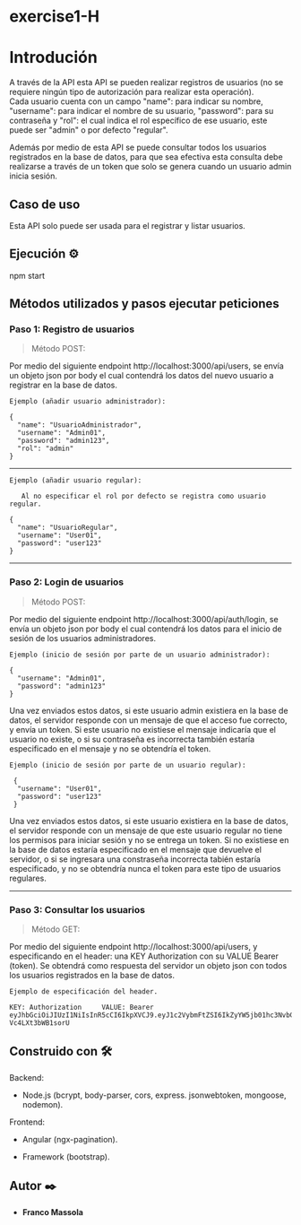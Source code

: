 # exercise1-H

# Introdución

  A través de la API esta API se pueden realizar registros de usuarios (no se requiere ningún tipo de autorización para realizar esta operación).   
Cada usuario cuenta con un campo "name": para indicar su nombre, "username": para indicar el nombre de su usuario, "password": para su contraseña y "rol": el cual 
indica el rol específico de ese usuario, este puede ser "admin" o por defecto "regular".

  Además por medio de esta API se puede consultar todos los usuarios registrados en la base de datos, para que sea efectiva esta consulta debe realizarse a través de un
token que solo se genera cuando un usuario admin inicia sesión.

## Caso de uso

   Esta API solo puede ser usada para el registrar y listar usuarios.
   
## Ejecución ⚙️

   npm start

## Métodos utilizados y pasos ejecutar peticiones

### Paso 1: Registro de usuarios

>Método POST:

   Por medio del siguiente endpoint http://localhost:3000/api/users, se envía un objeto json por body el cual contendrá los datos del nuevo usuario a registrar en la base de datos.

```
Ejemplo (añadir usuario administrador): 

{
  "name": "UsuarioAdministrador",
  "username": "Admin01",
  "password": "admin123",
  "rol": "admin"
}
```
--------------------------------------------------------------------------------------------------------------------------------------------------------------------------------
```
Ejemplo (añadir usuario regular): 

   Al no especificar el rol por defecto se registra como usuario regular.

{
  "name": "UsuarioRegular",
  "username": "User01",
  "password": "user123"
} 

```

--------------------------------------------------------------------------------------------------------------------------------------------------------------------------------
### Paso 2: Login de usuarios

>Método POST:

   Por medio del siguiente endpoint http://localhost:3000/api/auth/login, se envía un objeto json por body el cual contendrá los datos para el inicio de sesión de los usuarios administradores.
```
Ejemplo (inicio de sesión por parte de un usuario administrador): 

{
  "username": "Admin01",
  "password": "admin123"
}
```
   Una vez enviados estos datos, si este usuario admin existiera en la base de datos, el servidor responde con un mensaje de que el acceso fue correcto, y envía un token. Si este usuario
no existiese el mensaje indicaría que el usuario no existe, o si su contraseña es incorrecta también estaría especificado en el mensaje y no se obtendría el token.
```
Ejemplo (inicio de sesión por parte de un usuario regular):

 {
  "username": "User01",
  "password": "user123"
 }
```
Una vez enviados estos datos, si este usuario existiera en la base de datos, el servidor responde con un mensaje de que este usuario regular no tiene los permisos para iniciar sesión y no se entrega un token.
Si no existiese en la base de datos estaría especificado en el mensaje que devuelve el servidor, o si se ingresara una constraseña incorrecta tabién estaría especificado, y no se obtendría nunca el token para este tipo de usuarios regulares.

---------------------------------------------------------------------------------------------------------------------------------------------------------------------------

### Paso 3: Consultar los usuarios

>Método GET:

 Por medio del siguiente endpoint http://localhost:3000/api/users, y especificando en el header: una KEY Authorization con su VALUE Bearer (token). Se obtendrá como respuesta del servidor
un objeto json con todos los usuarios registrados en la base de datos.
```
Ejemplo de especificación del header.

KEY: Authorization     VALUE: Bearer eyJhbGciOiJIUzI1NiIsInR5cCI6IkpXVCJ9.eyJ1c2VybmFtZSI6IkZyYW5jb01hc3NvbGEiLCJuYW1lIjoiRnJhbmNvIE1hc3NvbGEiLCJyb2xlIjoiYWRtaW4iLCJpYXQiOjE2MDc0NjcxNzl9.TNk_w5KhODHpReAkS3vbr6Fv706-Vc4LXt3bWB1sorU         
```

## Construido con 🛠️

Backend: 
  
* Node.js (bcrypt, body-parser, cors, express. jsonwebtoken, mongoose, nodemon).

Frontend: 
  
 * Angular (ngx-pagination).
 
 * Framework (bootstrap).


 ## Autor ✒️
 
* **Franco Massola** 

 
 
 
 
 
